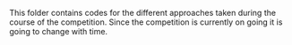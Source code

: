 This folder contains codes for the different approaches taken during the course of the competition. Since the competition is currently on going it is going to change with time.
